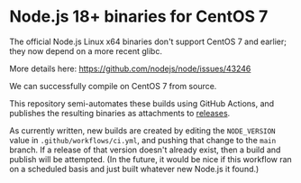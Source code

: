 # Node.js 18+ binaries for CentOS 7

The official Node.js Linux x64 binaries don't support CentOS 7 and earlier; they now depend on a more recent glibc.

More details here: https://github.com/nodejs/node/issues/43246

We can successfully compile on CentOS 7 from source.

This repository semi-automates these builds using GitHub Actions, and publishes the resulting binaries as attachments to [releases](https://github.com/jcheng5/node-centos7/releases).

As currently written, new builds are created by editing the `NODE_VERSION` value in `.github/workflows/ci.yml`, and pushing that change to the `main` branch. If a release of that version doesn't already exist, then a build and publish will be attempted. (In the future, it would be nice if this workflow ran on a scheduled basis and just built whatever new Node.js it found.)
